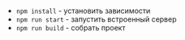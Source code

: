 * `npm install` - установить зависимости
* `npm run start` - запустить встроенный сервер
* `npm run build` - собрать проект 